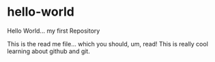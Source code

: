 # hello-world
Hello World... my first Repository

This is the read me file... which you should, um, read!
This is really cool learning about github and git.
